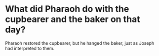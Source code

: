 # What did Pharaoh do with the cupbearer and the baker on that day?

Pharaoh restored the cupbearer, but he hanged the baker, just as Joseph had interpreted to them.
